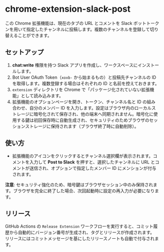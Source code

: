 # chrome-extension-slack-post

この Chrome 拡張機能は、現在のタブの URL とコメントを Slack ボットトークンを用いて指定したチャンネルに投稿します。複数のチャンネルを登録して切り替えることができます。

## セットアップ
1. **chat:write** 権限を持つ Slack アプリを作成し、ワークスペースにインストールします。
2. Bot User OAuth Token（`xoxb-` から始まるもの）と投稿先チャンネルの ID を取得します。複数登録する場合はそれぞれの ID と名前を控えておきます。
3. `extension` ディレクトリを Chrome で「パッケージ化されていない拡張機能」として読み込みます。
4. 拡張機能のオプションページを開き、トークン、チャンネル名と ID の組み合わせ、自分のメンバー ID を入力します。設定はブラウザ内のローカルストレージに暗号化されて保存され、他の端末へ同期されません。暗号化に使用する鍵は初回保存時に自動生成され、セキュリティのためブラウザのセッションストレージに保持されます（ブラウザ終了時に自動削除）。

## 使い方
- 拡張機能のアイコンをクリックするとチャンネル選択欄が表示されます。コメントを入力して **Post to Slack** を押すと、選択したチャンネルに URL とコメントが送信され、オプションで指定したメンバー ID にメンションが付与されます。

**注意**: セキュリティ強化のため、暗号鍵はブラウザセッション中のみ保持されます。ブラウザを完全に終了した場合、次回起動時に設定の再入力が必要になります。


## リリース
GitHub Actions の `Release Extension` ワークフローを実行すると、コミット履歴から自動的にバージョン番号が生成され、タグとリリースが作成されます。
リリースにはコミットメッセージを基にしたリリースノートも自動で付与されます。
